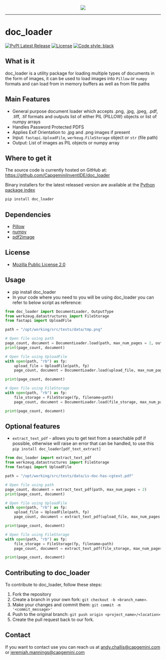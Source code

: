 <div align="center">
  <img src="https://upload.wikimedia.org/wikipedia/commons/7/7e/Invent_Logo_2COL_RGB.png"><br>
</div>

-----------

# doc_loader

[![PyPI Latest Release](https://img.shields.io/pypi/v/doc_loader.svg)](https://pypi.org/project/doc_loader/)
[![License](https://img.shields.io/pypi/l/doc_loader.svg)](https://github.com/CapgeminiInventIDE/doc_loader/blob/master/LICENSE)
[![Code style: black](https://img.shields.io/badge/code%20style-black-000000.svg)](https://github.com/psf/black)

## What is it

doc_loader is a utility package for loading multiple types of documents in the form of images, it can be used to load images into `Pillow` or `numpy` formats and can load from in memory buffers as well as from file paths

## Main Features

* General purpose document loader which accepts .png, .jpg, .jpeg, .pdf, .tiff, .tif formats and outputs list of either PIL (PILLOW) objects or list of numpy arrays
* Handles Password Protected PDFS
* Applies Exif Orientation to .jpg and .png images if present
* Input: `fastapi.UploadFile`, `werkeug.FileStorage` object or `str` (file path)
* Output: List of images as PIL objects or numpy array

## Where to get it

The source code is currently hosted on GitHub at: https://github.com/CapgeminiInventIDE/doc_loader

Binary installers for the latest released version are available at the [Python package index](https://pypi.org/project/doc_loader/)

```bash
pip install doc_loader
```

## Dependencies

* [Pillow](https://pypi.org/project/Pillow/)
* [numpy](https://pypi.org/project/numpy/)
* [pdf2image](https://pypi.org/project/pdf2image/)

## License

* [Mozilla Public License 2.0](/LICENSE)

## Usage

* pip install doc_loader
* In your code where you need to you will be using doc_loader you can refer to below script as reference:

```python
from doc_loader import DocumentLoader, OutputType
from werkzeug.datastructures import FileStorage
from fastapi import UploadFile

path = "/opt/working/src/tests/data/tmp.png"

# Open file using path
page_count, document = DocumentLoader.load(path, max_num_pages = 2, output_type=OutputType.NUMPY)
print(page_count, document)

# Open file using UploadFile
with open(path, "rb") as fp:
    upload_file = UploadFile(path, fp)
    page_count, document = DocumentLoader.load(upload_file, max_num_pages = 2, output_type=OutputType.NUMPY)

print(page_count, document)

# Open file using FileStorage
with open(path, "rb") as fp:
    file_storage = FileStorage(fp, filename=path)
    page_count, document = DocumentLoader.load(file_storage, max_num_pages = 2, output_type=OutputType.NUMPY)

print(page_count, document)
```

## Optional features

* `extract_text_pdf` - allows you to get text from a searchable pdf if possible, otherwise will raise an error that can be handled, to use this `pip install doc_loader[pdf_text_extract]`

```python
from doc_loader import extract_text_pdf
from werkzeug.datastructures import FileStorage
from fastapi import UploadFile

path = "/opt/working/src/tests/data/is-doc-has-cgtext.pdf"

# Open file using path
page_count, document = extract_text_pdf(path, max_num_pages = 2)
print(page_count, document)

# Open file using UploadFile
with open(path, "rb") as fp:
    upload_file = UploadFile(path, fp)
    page_count, document = extract_text_pdf(upload_file, max_num_pages = 2)

print(page_count, document)

# Open file using FileStorage
with open(path, "rb") as fp:
    file_storage = FileStorage(fp, filename=path)
    page_count, document = extract_text_pdf(file_storage, max_num_pages = 2)

print(page_count, document)
```

## Contributing to doc_loader

To contribute to doc_loader, follow these steps:

1. Fork the repository
2. Create a branch in your own fork: `git checkout -b <branch_name>`.
3. Make your changes and commit them: `git commit -m '<commit_message>'`
4. Push to the original branch: `git push origin <project_name>/<location>`
5. Create the pull request back to our fork.

## Contact

If you want to contact use you can reach us at andy.challis@capgemini.com or jeremiah.mannings@capgemini.com
